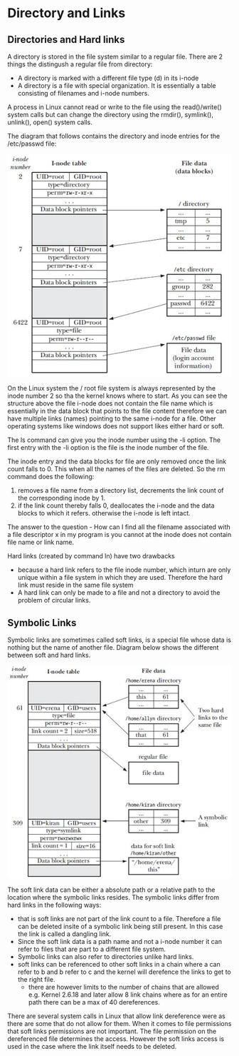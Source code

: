 # Directory and Links 

## Directories and Hard links 
A directory is stored in the file system similar to a regular file. There are 2 things the
distingush a regular file from directory: 
* A directory is marked with a different file type (d) in its i-node 
* A directory is a file with special organization. It is essentially a table consisting of filenames
  and i-node numbers. 

A process in Linux cannot read or write to the file using the read()/write() system calls but can
change the directory using the rmdir(), symlink(), unlink(), open() system calls. 

The diagram that follows contains the directory and inode entries for the /etc/passwd file: 

![dir-struct](images/dir-struct.jpg)

On the Linux system the / root file system is always represented by the inode number 2 so tha the
kernel knows where to start. 
As you can see the structure above the file i-node does not contain the file name which is
essentially in the data block that points to the file content therefore we can have multiple links
(names) pointing to the same i-node for a file. 
Other operating systems like windows does not support likes either hard or soft. 

The ls command can give you the inode number using the -li option. The first entry with the -li
option is the file is the inode number of the file. 

The inode entry and the data blocks for file are only removed once the link count falls to 0. This
when all the names of the files are deleted. So the rm command does the following: 
1. removes a file name from a directory list, decrements the link count of the corresponding inode
   by 1. 
2. if the link count thereby falls 0, deallocates the i-node and the data blocks to which it
   refers. otherwise the i-node is left intact. 

The answer to the question - How can I find all the filename associated with a file descriptor x in
my program is you cannot at the inode does not contain file name or link name. 

Hard links (created by command ln) have two drawbacks 
* because a hard link refers to the file inode number, which inturn are only unique within a file
  system in which they are used. Therefore the hard link must reside in the same file system
* A hard link can only be made to a file and not a directory to avoid the problem of circular links. 

## Symbolic Links 
Symbolic links are sometimes called soft links, is a special file whose data is nothing but the name
of another file. Diagram below shows the different between soft and hard links. 

![dir-struct](images/soft-links.jpg)

The soft link data can be either a absolute path or a relative path to the location where the
symbolic links resides. The symbolic links differ from hard links in the following ways:

* that is soft links are not part of the link count to a file. Therefore a file can be deleted 
insite of a symbolic link being still present. In this case the link is called a dangling link. 
* Since the soft link data is a path name and not a i-node number it can refer to files that are
  part to a different file system. 
* Symbolic links can also refer to directories unlike hard links. 
* soft links can be referenced to other soft links in a chain where a can refer to b and b refer to
  c and the kernel will derefence the links to get to the right file. 
	* there are however limits to the number of chains that are allowed e.g. Kernel 2.6.18 and
	  later allow 8 link chains where as for an entire path there can be a max of 40
	  dereferences. 

There are several system calls in Linux that allow link dereference were as there are some that do
not allow for them. 
When it comes to file permissions that soft links permissions are not important. The file
permission on the dereferenced file determines the access. However the soft links access is used in
the case where the link itself needs to be deleted. 



